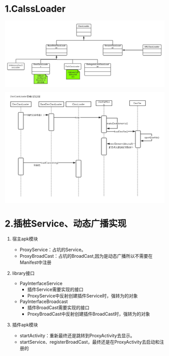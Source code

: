 # 1.CalssLoader

<div align="center">
    <img src="../images/ClassLoad家族，继承关系图.jpg"/>
</div>

>

<div align="center">
    <img src="../images/DexClassLoader加载机制原理.jpg"/>
</div>

# 2.插桩Service、动态广播实现

1. 宿主apk模块
   - ProxyService：占坑的Service。
   - ProxyBroadCast：占坑的BroadCast,因为是动态广播所以不需要在Manifest中注册
2. library接口
   - PayInterfaceService
     - 插件Service需要实现的接口
     - ProxyService中反射创建插件Service时，强转为的对象
   - PayInterfaceBroadcast
     - 插件BroadCast需要实现的接口
     - ProxyBroadCast中反射创建插件BroadCast时，强转为的对象

3. 插件apk模块
   - startActivity：重新最终还是跳转到ProxyActivity去显示。
   - startService、registerBroadCast，最终还是在ProxyActivity去启动和注册的

